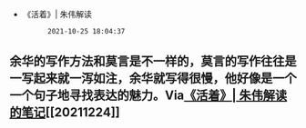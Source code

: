 - 《活着》| 朱伟解读
            
 
            2021-10-25 18:04:37         
余华的写作方法和莫言是不一样的，莫言的写作往往是一写起来就一泻如注，余华就写得很慢，他好像是一个一个句子地寻找表达的魅力。Via[《活着》| 朱伟解读的笔记](https://app.yinxiang.com/shard/s63/nl/13797828/fc8e1de6-2813-4d53-944b-e7b856f5de66/)[[20211224]] 
- 
